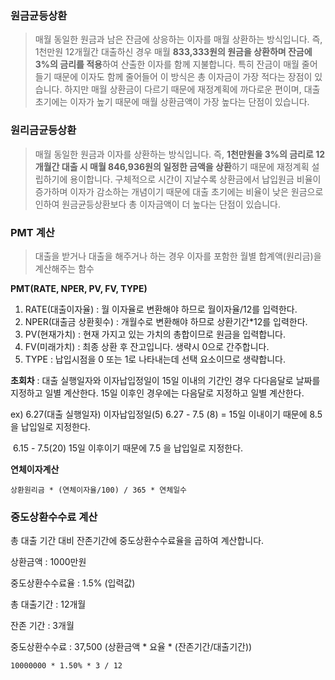 ### 원금균등상환

> 매월 동일한 원금과 남은 잔금에 상응하는 이자를 매월 상환하는 방식입니다. 즉, 1천만원 12개월간 대출하신 경우 매월 **833,333원의 원금을 상환하며 잔금에 3%의 금리를 적용**하여 산출한 이자를 함께 지불합니다. 특히 잔금이 매월 줄어들기 때문에 이자도 함께 줄어들어 이 방식은 총 이자금이 가장 적다는 장점이 있습니다. 하지만 매월 상환금이 다르기 때문에 재정계획에 까다로운 편이며, 대출 초기에는 이자가 높기 때문에 매월 상환금액이 가장 높다는 단점이 있습니다.

### 원리금균등상환

> 매월 동일한 원금과 이자를 상환하는 방식입니다. 즉, **1천만원을 3%의 금리로 12개월간 대출 시 매월 846,936원의 일정한 금액을 상환**하기 때문에 재정계획 설립하기에 용이합니다. 구체적으로 시간이 지날수록 상환금에서 납입원금 비율이 증가하며 이자가 감소하는 개념이기 때문에 대출 초기에는 비율이 낮은 원금으로 인하여 원금균등상환보다 총 이자금액이 더 높다는 단점이 있습니다.



### PMT 계산

> 대출을 받거나 대출을 해주거나 하는 경우 이자를 포함한 월별 합계액(원리금)을 계산해주는 함수

**PMT(RATE, NPER, PV, FV, TYPE)**

1. RATE(대출이자율)  : 월 이자율로 변환해야 하므로 월이자율/12를 입력한다.
2. NPER(대출금 상환횟수) : 개월수로 변환해야 하므로 상환기간*12를 입력한다.
3. PV(현재가치) : 현재 가지고 있는 가치의 총합이므로 원금을 입력합니다.
4. FV(미래가치) : 최종 상환 후 잔고입니다. 생략시 0으로 간주합니다.
5. TYPE : 납입시점을 0 또는 1로 나타내는데 선택 요소이므로 생략합니다.



**초회차** : 대출 실행일자와 이자납입정일이 15일 이내의 기간인 경우 다다음달로 날짜를 지정하고 일별 계산한다. 15일 이후인 경우에는 다음달로 지정하고 일별 계산한다.

ex) 6.27(대출 실행일자)  이자납입정일(5) 
	6.27 - 7.5 (8) = 15일 이내이기 때문에 8.5 을 납입일로 지정한다.

​	  6.15 - 7.5(20) 15일 이후이기 때문에 7.5 을 납입일로 지정한다.



**연체이자계산**

`상환원리금 * (연체이자율/100) / 365 * 연체일수`



### 중도상환수수료 계산

총 대출 기간 대비 잔존기간에 중도상환수수료율을 곱하여 계산합니다.

상환금액 : 1000만원

중도상환수수료율 : 1.5% (입력값)

총 대출기간 : 12개월

잔존 기간 : 3개월

중도상환수수료 : 37,500 (상환금액 * 요율 * (잔존기간/대출기간))

`10000000 * 1.50% * 3 / 12 `